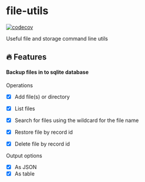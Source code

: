 # file-utils

[![codecov](https://codecov.io/gh/asenov/file-utils/branch/main/graph/badge.svg?token=1282DYVVXA)](https://codecov.io/gh/asenov/file-utils)

Useful file and storage command line utils

## 🔥 Features

#### Backup files in to sqlite database


Operations
- [x] Add file(s) or directory
- [x] List files
- [x] Search for files using the wildcard for the file name
- [x] Restore file by record id
- [x] Delete file by record id


Output options
- [x] As JSON
- [x] As table